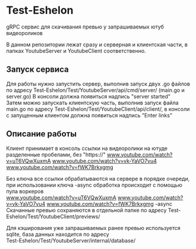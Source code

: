 # Test-Eshelon
gRPC сервис для скачивания превью у запрашиваемых ютуб видеороликов

В данном репозитории лежат сразу и серверная и клиентская части, в папках YoutubeServer и YoutubeClient соответственно.

## Запуск сервиса

Для работы нужно запустить сервер, выполнив запуск двух .go файлов по адресу Test-Eshelon/Test/YoutubeServer/api/cmd/server/ (main.go и server.go)
В консоли должна появиться надпись "server started"  
Затем можно запускать клиентскую часть, выполнив запуск файла main.go по адресу
Test-Eshelon/Test/YoutubeClient/api/client/, в консоли с запущенным клиентом должна появиться надпись "Enter links"

## Описание работы

Клиент принимает в консоль ссылки на видеоролики на ютуде разделенные пробелами, без "https://"
www.youtube.com/watch?v=uT6VQwXuxmA www.youtube.com/watch?v=vk-YaVO7vu4 www.youtube.com/watch?v=fWK7Brkxgmg  

Без ключа все ссылки обрабатываются на сервере в порядке очереди, при использовании ключа -async обработка происходит с помощью пула воркеров  
www.youtube.com/watch?v=uT6VQwXuxmA www.youtube.com/watch?v=vk-YaVO7vu4 www.youtube.com/watch?v=fWK7Brkxgmg -async
Скачанные превью сохраняются в отдельной папке по адресу Test-Eshelon/Test/YoutubeClient/previews/

Для кэширования уже запрашиваемых ранее превью используется sqlite, база данных находится по адресу  
Test-Eshelon/Test/YoutubeServer/internal/database/
